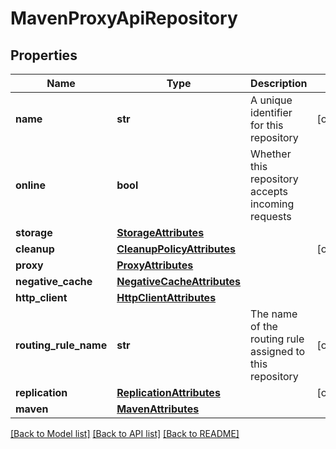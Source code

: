 # MavenProxyApiRepository

## Properties

| Name                  | Type                                                      | Description                                              | Notes      |
| --------------------- | --------------------------------------------------------- | -------------------------------------------------------- | ---------- |
| **name**              | **str**                                                   | A unique identifier for this repository                  | [optional] |
| **online**            | **bool**                                                  | Whether this repository accepts incoming requests        |
| **storage**           | [**StorageAttributes**](StorageAttributes.md)             |                                                          |
| **cleanup**           | [**CleanupPolicyAttributes**](CleanupPolicyAttributes.md) |                                                          | [optional] |
| **proxy**             | [**ProxyAttributes**](ProxyAttributes.md)                 |                                                          |
| **negative_cache**    | [**NegativeCacheAttributes**](NegativeCacheAttributes.md) |                                                          |
| **http_client**       | [**HttpClientAttributes**](HttpClientAttributes.md)       |                                                          |
| **routing_rule_name** | **str**                                                   | The name of the routing rule assigned to this repository | [optional] |
| **replication**       | [**ReplicationAttributes**](ReplicationAttributes.md)     |                                                          | [optional] |
| **maven**             | [**MavenAttributes**](MavenAttributes.md)                 |                                                          |

[[Back to Model list]](../README.md#documentation-for-models) [[Back to API list]](../README.md#documentation-for-api-endpoints) [[Back to README]](../README.md)
